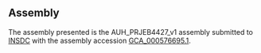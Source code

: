 

Assembly
--------

The assembly presented is the AUH\_PRJEB4427\_v1 assembly submitted to
[INSDC](http://www.insdc.org) with the assembly accession
[GCA\_000576695.1](http://www.ebi.ac.uk/ena/data/view/GCA_000576695.1).
